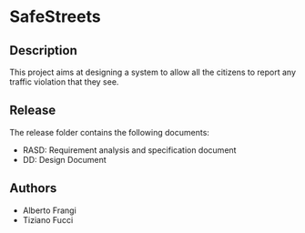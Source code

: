 # SafeStreets
## Description
This project aims at designing a system to allow all the citizens to report any traffic violation that they see.
## Release
The release folder contains the following documents:
- RASD: Requirement analysis and specification document
- DD: Design Document
## Authors
- Alberto Frangi
- Tiziano Fucci
